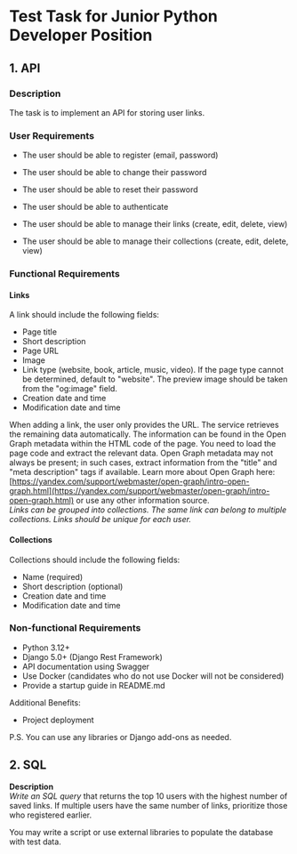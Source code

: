 
# **Test Task for Junior Python Developer Position**

## **1. API**   
### **Description**   
The task is to implement an API for storing user links.

### User Requirements   
- The user should be able to register (email, password)   
- The user should be able to change their password   
- The user should be able to reset their password   
- The user should be able to authenticate   
- The user should be able to manage their links (create, edit, delete, view)

- The user should be able to manage their collections (create, edit, delete, view)

### Functional Requirements   
#### Links   
A link should include the following fields:   
- Page title   
- Short description   
- Page URL   
- Image   
- Link type (website, book, article, music, video). If the page type cannot be determined, default to "website". The preview image should be taken from the "og:image" field.   
- Creation date and time   
- Modification date and time   

When adding a link, the user only provides the URL. The service retrieves the remaining data automatically. The information can be found in the Open Graph metadata within the HTML code of the page. You need to load the page code and extract the relevant data. Open Graph metadata may not always be present; in such cases, extract information from the "title" and "meta description" tags if available. Learn more about Open Graph here: [https://yandex.com/support/webmaster/open-graph/intro-open-graph.html](https://yandex.com/support/webmaster/open-graph/intro-open-graph.html) or use any other information source.   
*Links can be grouped into collections. The same link can belong to multiple collections. Links should be unique for each user.*   

#### Collections   
Collections should include the following fields:   
- Name (required)   
- Short description (optional)   
- Creation date and time   
- Modification date and time   

### **Non-functional Requirements**   
- Python 3.12+   
- Django 5.0+ (Django Rest Framework)   
- API documentation using Swagger   
- Use Docker (candidates who do not use Docker will not be considered)   
- Provide a startup guide in README.md   

Additional Benefits:   
- Project deployment   

P.S. You can use any libraries or Django add-ons as needed.   

## **2. SQL**   
**Description**   
*Write an SQL query* that returns the top 10 users with the highest number of saved links. If multiple users have the same number of links, prioritize those who registered earlier.

You may write a script or use external libraries to populate the database with test data.
